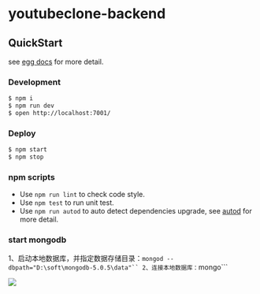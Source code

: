 # youtubeclone-backend

## QuickStart

<!-- add docs here for user -->

see [egg docs][egg] for more detail.

### Development

```bash
$ npm i
$ npm run dev
$ open http://localhost:7001/
```

### Deploy

```bash
$ npm start
$ npm stop
```

### npm scripts

-   Use `npm run lint` to check code style.
-   Use `npm test` to run unit test.
-   Use `npm run autod` to auto detect dependencies upgrade, see [autod](https://www.npmjs.com/package/autod) for more detail.

### start mongodb

1、启动本地数据库，并指定数据存储目录：` mongod --dbpath="D:\soft\mongodb-5.0.5\data"`` 2、连接本地数据库： `mongo```

[egg]: https://eggjs.org

![](https://s.zceme.cn/fed/cover-v.jpg)
